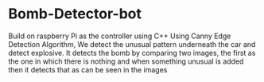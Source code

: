 # Bomb-Detector-bot
Build on raspberry Pi as the controller using C++
Using Canny Edge Detection Algorithm, We detect the unusual pattern underneath the car and detect explosive. It detects the bomb by comparing
two  images, the first as the one in which there is nothing and when something unusual is added then it detects that as can be seen in the images
